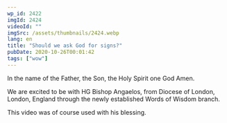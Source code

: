 ```yaml
---
wp_id: 2422
imgId: 2424
videoId: ""
imgSrc: /assets/thumbnails/2424.webp
lang: en
title: "Should we ask God for signs?"
pubDate: 2020-10-26T00:01:42
tags: ["wow"]
---
```


<p>In the name of the Father, the Son, the Holy Spirit one God Amen.</p>
<p>We are excited to be with HG Bishop Angaelos, from Diocese of London, London, England through the newly established Words of Wisdom branch.</p>
<p>This video was of course used with his blessing.</p>
<p>&nbsp;</p>
